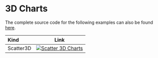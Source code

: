 # 3D Charts

The complete source code for the following examples can also be found [here](https://github.com/plotly/plotly.rs/tree/main/examples/plot3d).

Kind | Link
:---|:----:
Scatter3D |[![Scatter 3D Charts](./img/basic_scatter3d.png)](./3dcharts/3dcharts.md)
